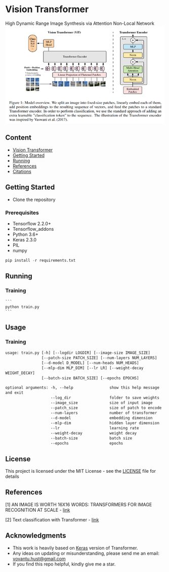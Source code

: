 # Vision Transformer
High Dynamic Range Image Synthesis via Attention Non-Local Network
![teaser](vit.png)
## Content
- [Vision Transformer](#vision-transformer)
- [Getting Started](#getting-started)
- [Running](#running)
- [References](#references)
- [Citations](#citation)

## Getting Started

- Clone the repository

### Prerequisites

- Tensorflow 2.2.0+
- Tensorflow_addons
- Python 3.6+
- Keras 2.3.0
- PIL
- numpy

```python
pip install -r requirements.txt
```

## Running
### Training 
    ```
    python train.py
    ```
## Usage
### Training
```
usage: train.py [-h] [--logdir LOGDIR] [--image-size IMAGE_SIZE]
                [--patch-size PATCH_SIZE] [--num-layers NUM_LAYERS]
                [--d-model D_MODEL] [--num-heads NUM_HEADS]
                [--mlp-dim MLP_DIM] [--lr LR] [--weight-decay WEIGHT_DECAY]
                [--batch-size BATCH_SIZE] [--epochs EPOCHS]
```

```
optional arguments: -h, --help                show this help message and exit
                    --log_dir                 folder to save weights
                    --image_size              size of input image
                    --patch_size              size of patch to encode
                    --num-layers              number of transformer
                    --d-model                 embedding dimension
                    --mlp-dim                 hidden layer dimension
                    --lr                      learning rate
                    --weight-decay            weight decay
                    --batch-size              batch size
                    --epochs                  epochs
```

## License

This project is licensed under the MIT License - see the [LICENSE](https://github.com/tuvovan/ANL-HDRI/blob/master/LICENSE) file for details

## References
[1] AN IMAGE IS WORTH 16X16 WORDS: TRANSFORMERS FOR IMAGE RECOGNITION AT SCALE - [link](https://openreview.net/pdf?id=YicbFdNTTy)

[2] Text classification with Transformer - [link](https://keras.io/examples/nlp/text_classification_with_transformer/)

## Acknowledgments
- This work is heavily based on [Keras](https://keras.io/examples/nlp/text_classification_with_transformer/) version of Transformer.
- Any ideas on updating or misunderstanding, please send me an email: <vovantu.hust@gmail.com>
- If you find this repo helpful, kindly give me a star.

